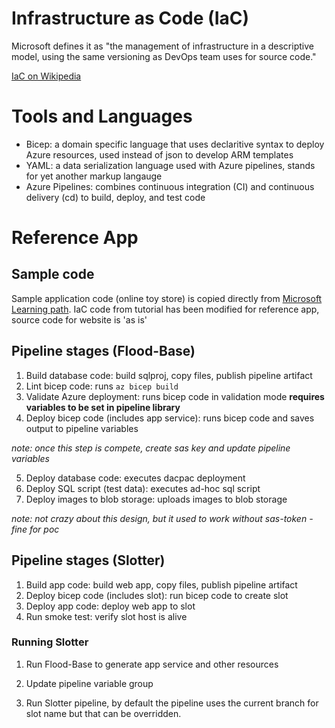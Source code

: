 # Infrastructure as Code (IaC)
Microsoft defines it as "the management of infrastructure in a descriptive model, using the same versioning as DevOps team uses for source code."

[IaC on Wikipedia](https://en.wikipedia.org/wiki/Infrastructure_as_code)

# Tools and Languages
- Bicep: a domain specific language that uses declaritive syntax to deploy Azure resources, used instead of json to develop ARM templates
- YAML: a data serialization language used with Azure pipelines, stands for yet another markup langauge
- Azure Pipelines: combines continuous integration (CI) and continuous delivery (cd) to build, deploy, and test code

# Reference App

## Sample code
Sample application code (online toy store) is copied directly from [Microsoft Learning path](https://docs.microsoft.com/en-us/learn/paths/bicep-azure-pipelines/).
IaC code from tutorial has been modified for reference app, source code for website is 'as is'

## Pipeline stages (Flood-Base) 
1. Build database code: build sqlproj, copy files, publish pipeline artifact
2. Lint bicep code: runs `az bicep build` 
3. Validate Azure deployment: runs bicep code in validation mode **requires variables to be set in pipeline library**
4. Deploy bicep code (includes app service): runs bicep code and saves output to pipeline variables 

*note: once this step is compete, create sas key and update pipeline variables*

5. Deploy database code: executes dacpac deployment
6. Deploy SQL script (test data): executes ad-hoc sql script
7. Deploy images to blob storage: uploads images to blob storage 

*note: not crazy about this design, but it used to work without sas-token - fine for poc*

## Pipeline stages (Slotter)
1. Build app code: build web app, copy files, publish pipeline artifact
2. Deploy bicep code (includes slot): run bicep code to create slot
3. Deploy app code: deploy web app to slot
4. Run smoke test: verify slot host is alive

### Running Slotter

1. Run Flood-Base to generate app service and other resources

2. Update pipeline variable group

3. Run Slotter pipeline, by default the pipeline uses the current branch for slot name but that can be overridden.

